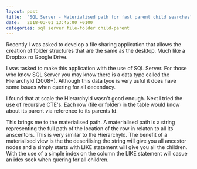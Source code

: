 ```yaml
---
layout: post
title:  "SQL Server - Materialised path for fast parent child searches"
date:   2018-03-01 13:45:00 +0100
categories: sql server file-folder child-parent
---
```


Recently I was asked to develop a file sharing application that allows the creation of folder structures that are the same as the desktop. Much like a Dropbox ro Google Drive.

I was tasked to make this application with the use of SQL Server. For those who know SQL Server you may know there is a data type called the HierarchyId (2008+). Although this data tyoe is very usful it does have some issues when quering for all decendacy.

I found that at scale the HierarchyId wasn't good enough. Next I tried the use of recursive CTE's. Each row (file or folder) in the table would know about its parent via reference to its parents Id.

This brings me to the materialised path. A materialised path is a string representing the full path of the location of the row in relaton to all its anscentors. This is very similar to the HierarchyId. The benefit of a materialised view is the the deserilising the string will give you all ancestor nodes and a simply starts with LIKE statement will give you all the children. With the use of a simple index on the column the LIKE statement will casue an idex seek when quering for all children.